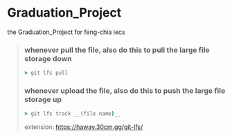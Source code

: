 # Graduation_Project
the Graduation_Project for feng-chia iecs


> ### whenever pull the file, also do this to pull the large file storage down
> ```cmd
> > git lfs pull
> ```
> ### whenever upload the file, also do this to push the large file storage up
> ```cmd
> > git lfs track __(file name)__
> ```
> extension: https://haway.30cm.gg/git-lfs/
